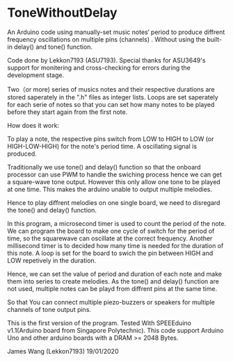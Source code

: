# ToneWithoutDelay
An Arduino code using manually-set music notes‘ period to produce diffrent frequency oscillations on multiple pins (channels) . Without using the built-in delay() and tone() function.

Code done by Lekkon7193 (ASU7193).
Special thanks for ASU3649's support for monitering and cross-checking for errors during the development stage.

Two（or more) series of musics notes and their respective durations are stored saperately in the ".h" files as integer lists.
Loops are set saperately for each serie of notes 
so that you can set how many notes to be played before they start again from the first note.

How does it work:

To play a note, the respective pins switch from LOW to HIGH to LOW (or HIGH-LOW-HIGH) for the note's period time.
A oscillating signal is produced.

Traditionally we use tone() and delay() function so that the onboard processor can use PWM to handle the swiching process hence we can get a square-wave tone output.
However this only allow one tone to be played at one time. This makes the arduino unable to output multiple melodies.

Hence to play diffrent melodies on one single board, we need to disregard the tone() and delay() function.

In this program, a microsecond timer is used to count the period of the note.
We can program the board to make one cycle of switch for the period of time, so the squarewave can oscillate at the correct frequency.
Another millisecond timer is to decided how many time is needed for the duration of this note. A loop is set for the board to swich  the pin between HIGH and LOW repetively in the duration.

Hence, we can set the value of period and duration of each note and make them into series to create melodies. As the tone() and delay() function are not used, multiple notes can be playd from diffrent pins at the same time.

So that You can connect multiple piezo-buzzers or speakers for multiple channels of tone output pins.

This is the first version of the program.
Tested With SPEEEduino v1.1(Arduino board from Singapore Polytechnic). 
This code support Arduino Uno and other arduino boards with a DRAM >= 2048 Bytes.

James Wang (Lekkon7193)
19/01/2020
